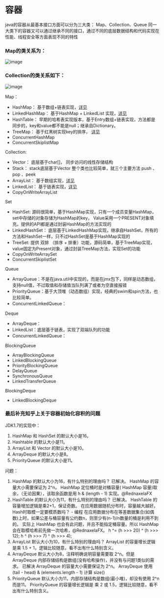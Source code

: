 # 容器

java的容器从最基本接口方面可以分为三大类： Map、Collection、Queue
同一大类下的容器又可以通过继承不同的接口，通过不同的底层数据结构和代码实现在性能、线程安全等方面表现不同的特性

### Map的类关系为：
![image](https://github.com/wangjunjie0817/note/blob/master/images/map.png)

### Collection的类关系如下：
![image](https://github.com/wangjunjie0817/note/blob/master/images/collection.png)

Map：
- HashMap： 基于数组+链表实现，[详见](https://github.com/wangjunjie0817/note/blob/master/java/HashMapSourceCode.md)
- LinkedHashMap： 基于HashMap + LinkedList 实现，[详见](https://github.com/wangjunjie0817/note/blob/master/java/LinkedHashMapSourceCode.md)
- HashTable： 早期的哈希表实现版本，基于Entry数组+链表实现，方法都是同步的，key和value都不能是null；继承自Dictionary。
- TreeMap： 基于红黑树实现key的排序， [详见](https://github.com/wangjunjie0817/note/blob/master/java/TreeMapSourceCode.md)
- ConcurrentHashMap
- ConcurrentSkiplistMap

Collection:
- Vector： 底层基于char[]， 同步访问的线性存储结构
- Stack： stack底层基于Vector 整个类也比较简单，就三个主要方法 push 、pop 、peek
- ArrayList： 基于数组实现，[详见](https://github.com/wangjunjie0817/note/blob/master/java/ArrayListSourceCode.md)
- LinkedList： 基于链表实现，[详见](https://github.com/wangjunjie0817/note/blob/master/java/LinkedListSourceCode.md)
- CopyOnWriteArrayList

Set
- HashSet:  源码很简单，基于HashMap实现，只有一个成员变量HashMap，set中存储的对象存储为HashMap的key， Value采用一个PRESENT对象填充。提供的API都是通过封装HashMap的方法实现的
- LinkedHashSet： 底层基于LinkedHashMap实现，继承自HashSet，所有的方法和HashSet一样，只不过HashSet是基于HashMap实现的
- TreeSet: 提供 双排 （排序 + 排重）功能，源码简单，基于TreeMap实现，value固定为Present对象，通过封装TreeMap方法，实现Set的功能
- CopyOnWriteArraySet
- ConcurrentSkiplistSet

Queue
- ArrayQueue：不是在java.util中实现的，而是在jmx包下，同样是动态数组，支持null值，不过取值和存储值当队列满了或者为空直接报错
- PriorityQueue：基于大顶堆（动态数组）实现，经典的swim和spin方法，也比较简单。
- ConcurrentLinkedQueue：

Deque
- ArrayDeque：
- LinkedList：底层基于链表，实现了双端队列的功能
- ConcurrentLinkedQueue：

BlockingQueue
- ArrayBlockingQueue
- LinkedBlockingQueue
- PriorityBlockingQueue
- DelayQueue
- SynchronousQueue
- LinkedTransferQueue

BlockingDeque
- LinkedBlockingDeque


### 最后补充知乎上关于容器初始化容积的问题

JDK1.7的实现中：
1. HashMap 和 HashSet 的默认大小是16。
2. Hashtable 的默认大小是11。
3. ArrayList 和 Vector 的默认大小是10。
4. ArrayDeque 的默认大小是8。
5. PriorityQueue 的默认大小是11。

问题：
1. HashMap 的默认大小为16，有什么特别的理由吗？
已解决。
HashMap 的容量大小需要保证为 2^n。
HashMap 定位桶时是对桶容量( HashMap 容量)取余，（无论因果），该取余函数是用 h & (length - 1) 实现。@RednaxelaFX
2. HashTable 的默认大小为11，有什么特别的理由吗？
已解决。
HashTable 的容量增加逻辑是乘2+1，保证奇数。
在应用数据随机分布时，容量越大越好。Hash时取模一定要模质数吗？ - 编程
在应用数据分布在等差数据集合(如偶数)上时，如果公差与桶容量有公约数n，则至少有(n-1)/n数量的桶是利用不到的。
实际上 HashMap 也会有此问题，并且不能指定桶容量。所以 HashMap 会在取模哈希前先做一次哈希，@RednaxelaFX。
h ^= (h >>> 20) ^ (h >>> 12);
h ^ (h >>> 7) ^ (h >>> 4);
3. ArrayList 默认大小为10，有什么特别的理由吗？
ArrayList 的容量增长逻辑是乘 1.5 + 1，逻辑比较随意，看不出有什么特别含义。
4. ArrayDeque 默认大小为8，注释明确说明容量需要取 2^n。但是 ArrayDeque 内部存储结构是数组(没有哈希操作)，并没有与问题1类似的需求。
已解决
ArrayDeque 的容量大小需要保证为 2^n。
ArrayDeque 使用 (tail - head) & (elements.length - 1) 计算 size()
5. PriorityQueue 默认大小为11，内部存储结构是数组(最小堆)，却没有使用 2^n 而是11。
PriorityQueue 的容量增长逻辑是 乘 2 或 1.5，逻辑比较随意，看不出有什么特别含义。
